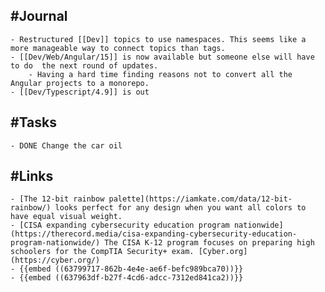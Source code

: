 ## #Journal
	- Restructured [[Dev]] topics to use namespaces. This seems like a more manageable way to connect topics than tags.
	- [[Dev/Web/Angular/15]] is now available but someone else will have to do  the next round of updates.
		- Having a hard time finding reasons not to convert all the Angular projects to a monorepo.
	- [[Dev/Typescript/4.9]] is out
## #Tasks
	- DONE Change the car oil
## #Links
	- [The 12-bit rainbow palette](https://iamkate.com/data/12-bit-rainbow/) looks perfect for any design when you want all colors to have equal visual weight.
	- [CISA expanding cybersecurity education program nationwide](https://therecord.media/cisa-expanding-cybersecurity-education-program-nationwide/) The CISA K-12 program focuses on preparing high schoolers for the CompTIA Security+ exam. [Cyber.org](https://cyber.org/)
	- {{embed ((63799717-862b-4e4e-ae6f-befc989bca70))}}
	- {{embed ((637963df-b27f-4cd6-adcc-7312ed841ca2))}}